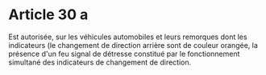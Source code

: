 # Article 30 a

Est autorisée, sur les véhicules automobiles et leurs remorques dont les indicateurs (le changement de direction arrière sont de couleur orangée, la présence d'un feu signal de détresse constitué par le fonctionnement simultané des indicateurs de changement de direction.
